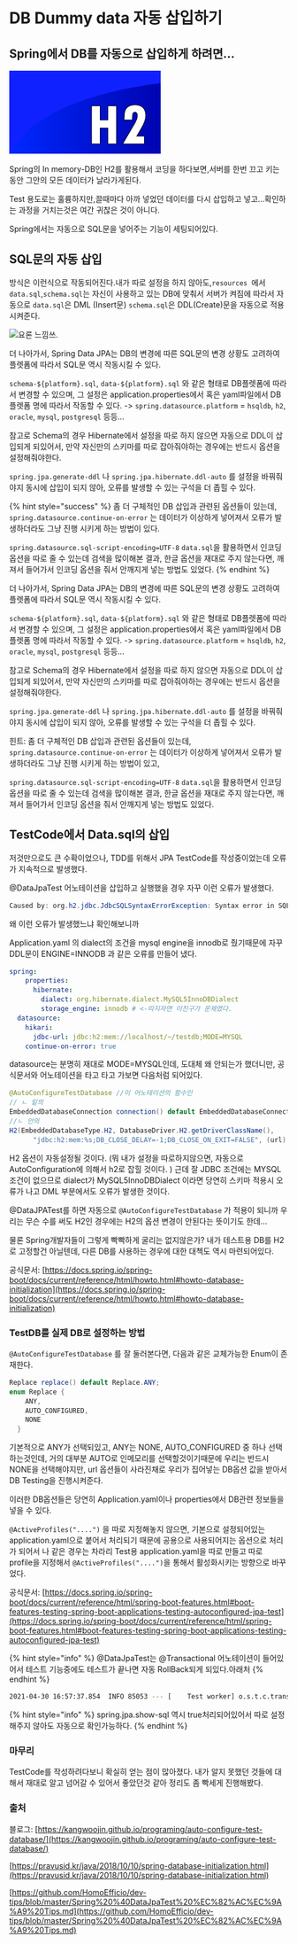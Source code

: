 # DB Dummy data 자동 삽입하기

## Spring에서 DB를 자동으로 삽입하게 하려면...

![](../.gitbook/assets/image.png)

Spring의 In memory-DB인 H2를 활용해서 코딩을 하다보면,서버를 한번 끄고 키는 동안 그안의 모든 데이터가 날라가게된다.

Test 용도로는 훌륭하지만,끌때마다 아까 넣었던 데이터를 다시 삽입하고 넣고...확인하는 과정을 거치는것은 여간 귀찮은 것이 아니다.

Spring에서는 자동으로 SQL문을 넣어주는 기능이 세팅되어있다.

## SQL문의 자동 삽입

방식은 이런식으로 작동되어진다.내가 따로 설정을 하지 않아도,`resources `에서 `data.sql`,`schema.sql`는 자신이 사용하고 있는 DB에 맞춰서 서버가 켜짐에 따라서 자동으로 `data.sql`은 DML (Insert문) `schema.sql`은 DDL(Create)문을 자동으로 적용시켜준다.

![요론 느낌쓰.](<../.gitbook/assets/스크린샷 2021-04-30 오후 4.02.17.png>)

더 나아가서, Spring Data JPA는 DB의 변경에 따른 SQL문의 변경 상황도 고려하여 플렛폼에 따라서 SQL문 역시 작동시킬 수 있다.

`schema-${platform}.sql`, `data-${platform}.sql` 와 같은 형태로 DB플렛폼에 따라서 변경할 수 있으며, 그 설정은 application.properties에서 혹은 yaml파일에서 DB 플렛폼 명에 따라서 작동할 수 있다. -> `spring.datasource.platform` = `hsqldb`, `h2`, `oracle`, `mysql`, `postgresql` 등등...

참고로 Schema의 경우 Hibernate에서 설정을 따로 하지 않으면 자동으로 DDL이 삽입되게 되있어서, 만약 자신만의 스키마를 따로 잡아줘야하는 경우에는 반드시 옵션을 설정해줘야한다.

`spring.jpa.generate-ddl` 나 `spring.jpa.hibernate.ddl-auto` 를 설정을 바꿔줘야지 동시에 삽입이 되지 않아, 오류를 발생할 수 있는 구석을 더 좁힐 수 있다.

{% hint style="success" %}
좀 더 구체적인 DB 삽입과 관련된 옵션들이 있는데, `spring.datasource.continue-on-error` 는 데이터가 이상하게 넣어져서 오류가 발생하더라도 그냥 진행 시키게 하는 방법이 있다.

`spring.datasource.sql-script-encoding=UTF-8` `data.sql`을 활용하면서 인코딩 옵션을 따로 줄 수 있는데 검색을 많이해본 결과, 한글 옵션을 재대로 주지 않는다면, 깨져서 들어가서 인코딩 옵션을 줘서 안깨지게 넣는 방법도 있었다.
{% endhint %}

더 나아가서, Spring Data JPA는 DB의 변경에 따른 SQL문의 변경 상황도 고려하여 플렛폼에 따라서 SQL문 역시 작동시킬 수 있다.

`schema-${platform}.sql`, `data-${platform}.sql` 와 같은 형태로 DB플렛폼에 따라서 변경할 수 있으며, 그 설정은 application.properties에서 혹은 yaml파일에서 DB 플렛폼 명에 따라서 작동할 수 있다. -> `spring.datasource.platform` = `hsqldb`, `h2`, `oracle`, `mysql`, `postgresql` 등등...

참고로 Schema의 경우 Hibernate에서 설정을 따로 하지 않으면 자동으로 DDL이 삽입되게 되있어서, 만약 자신만의 스키마를 따로 잡아줘야하는 경우에는 반드시 옵션을 설정해줘야한다.

`spring.jpa.generate-ddl` 나 `spring.jpa.hibernate.ddl-auto` 를 설정을 바꿔줘야지 동시에 삽입이 되지 않아, 오류를 발생할 수 있는 구석을 더 좁힐 수 있다.

힌트: 좀 더 구체적인 DB 삽입과 관련된 옵션들이 있는데, `spring.datasource.continue-on-error` 는 데이터가 이상하게 넣어져서 오류가 발생하더라도 그냥 진행 시키게 하는 방법이 있고,

`spring.datasource.sql-script-encoding=UTF-8` `data.sql`을 활용하면서 인코딩 옵션을 따로 줄 수 있는데 검색을 많이해본 결과, 한글 옵션을 재대로 주지 않는다면, 깨져서 들어가서 인코딩 옵션을 줘서 안깨지게 넣는 방법도 있었다.

## TestCode에서 Data.sql의 삽입

저것만으로도 큰 수확이었으나, TDD를 위해서 JPA TestCode를 작성중이었는데 오류가 지속적으로 발생했다.

@DataJpaTest 어노테이션을 삽입하고 실행했을 경우 자꾸 이런 오류가 발생했다.

```java
Caused by: org.h2.jdbc.JdbcSQLSyntaxErrorException: Syntax error in SQL statement  ENGINE=[*]INNODB"; expected "identifier"; SQL statement:
```

왜 이런 오류가 발생했느냐 확인해보니까

Application.yaml 의 dialect의 조건을 mysql engine을 innodb로 줬기때문에 자꾸 DDL문이 ENGINE=INNODB 과 같은 오류를 만들어 냈다.

```yaml
spring:
    properties:
      hibernate:
        dialect: org.hibernate.dialect.MySQL5InnoDBDialect
        storage_engine: innodb # <-따지자면 이친구가 문제였다.
  datasource:
    hikari:
      jdbc-url: jdbc:h2:mem://localhost/~/testdb;MODE=MYSQL
    continue-on-error: true
```

datasource는 분명히 재대로 MODE=MYSQL인데, 도대체 왜 안되는가 했더니만, 공식문서와 어노테이션을 타고 타고 가보면 다음처럼 되어있다.

```java
@AutoConfigureTestDatabase //이 어노테이션의 함수인
// ㄴ 밑의
EmbeddedDatabaseConnection connection() default EmbeddedDatabaseConnection.NONE; // 이 임베디드Connection의 조건중에 H2옵션을 확인해보면
//ㄴ 안의
H2(EmbeddedDatabaseType.H2, DatabaseDriver.H2.getDriverClassName(),
      "jdbc:h2:mem:%s;DB_CLOSE_DELAY=-1;DB_CLOSE_ON_EXIT=FALSE", (url) -> url.contains(":h2:mem")),
```

H2 옵션이 자동설정될 것이다. (뭐 내가 설정을 따로하지않으면, 자동으로 AutoConfiguration에 의해서 h2로 잡힐 것이다. ) 근데 잘 JDBC 조건에는 MYSQL조건이 없으므로 dialect가 MySQL5InnoDBDialect 이라면 당연히 스키마 적용시 오류가 나고 DML 부분에서도 오류가 발생한 것이다.

@DataJPATest를 하면 자동으로 `@AutoConfigureTestDatabase` 가 적용이 되니까 우리는 무슨 수를 써도 H2인 경우에는 H2의 옵션 변경이 안된다는 뜻이기도 한데...

물론 Spring개발자들이 그렇게 빡빡하게 굴리는 없지않은가? 내가 테스트용 DB를 H2로 고정할건 아닐텐데, 다른 DB를 사용하는 경우에 대한 대첵도 역시 마련되어있다.

공식문서: [https://docs.spring.io/spring-boot/docs/current/reference/html/howto.html#howto-database-initialization](https://docs.spring.io/spring-boot/docs/current/reference/html/howto.html#howto-database-initialization)

### TestDB를 실제 DB로 설정하는 방법

`@AutoConfigureTestDatabase` 를 잘 둘러본다면, 다음과 같은 교체가능한 Enum이 존재한다.

```java
Replace replace() default Replace.ANY;
enum Replace {
    ANY,
    AUTO_CONFIGURED,
    NONE
  }
```

기본적으로 ANY가 선택되있고, ANY는 NONE, AUTO_CONFIGURED 중 하나 선택하는것인데, 거의 대부분 AUTO로 인메모리를 선택할것이기때문에 우리는 반드시 NONE을 선택해야지만, url 옵션들이 사라진채로 우리가 집어넣는 DB옵션 값을 받아서 DB Testing을 진행시켜준다.

이러한 DB옵션들은 당연히 Application.yaml이나 properties에서 DB관련 정보들을 넣을 수 있다.

`@ActiveProfiles("....")` 을 따로 지정해놓지 않으면, 기본으로 설정되어있는 application.yaml으로 붙어서 처리되기 때문에 공용으로 사용되어지는 옵션으로 처리가 되어서 나 같은 경우는 차라리 Test용 application.yaml을 따로 만들고 따로 profile을 지정해서 `@ActiveProfiles("....")`을 통해서 활성화시키는 방향으로 바꾸었다.

공식문서: [https://docs.spring.io/spring-boot/docs/current/reference/html/spring-boot-features.html#boot-features-testing-spring-boot-applications-testing-autoconfigured-jpa-test](https://docs.spring.io/spring-boot/docs/current/reference/html/spring-boot-features.html#boot-features-testing-spring-boot-applications-testing-autoconfigured-jpa-test)

{% hint style="info" %}
@DataJpaTest는 @Transactional 어노테이션이 들어있어서 테스트 기능중에도 테스트가 끝나면 자동 RollBack되게 되있다.아래처
{% endhint %}

```bash
2021-04-30 16:57:37.854  INFO 85053 --- [    Test worker] o.s.t.c.transaction.TransactionContext   : Rolled back transaction for test:
```

{% hint style="info" %}
spring.jpa.show-sql 역시 true처리되어있어서 따로 설정해주지 않아도 자동으로 확인가능하다.
{% endhint %}

### 마무리

TestCode를 작성하려다보니 확실히 얻는 점이 많아졌다. 내가 알지 못했던 것들에 대해서 재대로 알고 넘어갈 수 있어서 좋았던것 같아 정리도 좀 빡세게 진행해봤다.

### 출처

블로그: [https://kangwoojin.github.io/programing/auto-configure-test-database/](https://kangwoojin.github.io/programing/auto-configure-test-database/)

[https://pravusid.kr/java/2018/10/10/spring-database-initialization.html](https://pravusid.kr/java/2018/10/10/spring-database-initialization.html)

[https://github.com/HomoEfficio/dev-tips/blob/master/Spring%20%40DataJpaTest%20%EC%82%AC%EC%9A%A9%20Tips.md](https://github.com/HomoEfficio/dev-tips/blob/master/Spring%20%40DataJpaTest%20%EC%82%AC%EC%9A%A9%20Tips.md)

